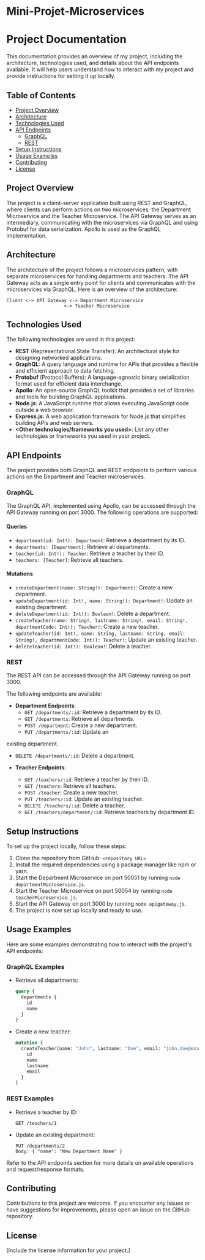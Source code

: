 ﻿# Mini-Projet-Microservices
# Project Documentation

This documentation provides an overview of my project, including the architecture, technologies used, and details about the API endpoints available. It will help users understand how to interact with my project and provide instructions for setting it up locally.

## Table of Contents

- [Project Overview](#project-overview)
- [Architecture](#architecture)
- [Technologies Used](#technologies-used)
- [API Endpoints](#api-endpoints)
  - [GraphQL](#graphql)
  - [REST](#rest)
- [Setup Instructions](#setup-instructions)
- [Usage Examples](#usage-examples)
- [Contributing](#contributing)
- [License](#license)

## Project Overview

The project is a client-server application built using REST and GraphQL, where clients can perform actions on two microservices: the Department Microservice and the Teacher Microservice. The API Gateway serves as an intermediary, communicating with the microservices via GraphQL and using Protobuf for data serialization. Apollo is used as the GraphQL implementation.

## Architecture

The architecture of the project follows a microservices pattern, with separate microservices for handling departments and teachers. The API Gateway acts as a single entry point for clients and communicates with the microservices via GraphQL. Here is an overview of the architecture:

```
Client <-> API Gateway <-> Department Microservice
                     <-> Teacher Microservice
```

## Technologies Used

The following technologies are used in this project:

- **REST** (Representational State Transfer): An architectural style for designing networked applications.
- **GraphQL**: A query language and runtime for APIs that provides a flexible and efficient approach to data fetching.
- **Protobuf** (Protocol Buffers): A language-agnostic binary serialization format used for efficient data interchange.
- **Apollo**: An open-source GraphQL toolkit that provides a set of libraries and tools for building GraphQL applications.
- **Node.js**: A JavaScript runtime that allows executing JavaScript code outside a web browser.
- **Express.js**: A web application framework for Node.js that simplifies building APIs and web servers.
- **<Other technologies/frameworks you used>**: List any other technologies or frameworks you used in your project.

## API Endpoints

The project provides both GraphQL and REST endpoints to perform various actions on the Department and Teacher microservices.

### GraphQL

The GraphQL API, implemented using Apollo, can be accessed through the API Gateway running on port 3000. The following operations are supported:

#### Queries

- `department(id: Int!): Department`: Retrieve a department by its ID.
- `departments: [Department]`: Retrieve all departments.
- `teacher(id: Int!): Teacher`: Retrieve a teacher by their ID.
- `teachers: [Teacher]`: Retrieve all teachers.

#### Mutations

- `createDepartment(name: String!): Department!`: Create a new department.
- `updateDepartment(id: Int!, name: String!): Department!`: Update an existing department.
- `deleteDepartment(id: Int!): Boolean!`: Delete a department.
- `createTeacher(name: String!, lastname: String!, email: String!, departmentCode: Int!): Teacher!`: Create a new teacher.
- `updateTeacher(id: Int!, name: String, lastname: String, email: String!, departmentCode: Int!): Teacher!`: Update an existing teacher.
- `deleteTeacher(id: Int!): Boolean!`: Delete a teacher.

### REST

The REST API can be accessed through the API Gateway running on port 3000.

The following endpoints are available:

- **Department Endpoints**:
  - `GET /departments/:id`: Retrieve a department by its ID.
  - `GET /departments`: Retrieve all departments.
  - `POST /department`: Create a new department.
  - `PUT /departments/:id`: Update an

 existing department.
  - `DELETE /departments/:id`: Delete a department.

- **Teacher Endpoints**:
  - `GET /teachers/:id`: Retrieve a teacher by their ID.
  - `GET /teachers`: Retrieve all teachers.
  - `POST /teacher`: Create a new teacher.
  - `PUT /teachers/:id`: Update an existing teacher.
  - `DELETE /teachers/:id`: Delete a teacher.
  - `GET /teachers/department/:id`: Retrieve teachers by department ID.

## Setup Instructions

To set up the project locally, follow these steps:

1. Clone the repository from GitHub: `<repository URL>`
2. Install the required dependencies using a package manager like npm or yarn.
3. Start the Department Microservice on port 50051 by running `node departmentMicroservice.js`.
4. Start the Teacher Microservice on port 50054 by running `node teacherMicroservice.js`.
5. Start the API Gateway on port 3000 by running `node apigateway.js`.
6. The project is now set up locally and ready to use.

## Usage Examples

Here are some examples demonstrating how to interact with the project's API endpoints:

### GraphQL Examples

- Retrieve all departments:

  ```graphql
  query {
    departments {
      id
      name
    }
  }
  ```

- Create a new teacher:

  ```graphql
  mutation {
    createTeacher(name: "John", lastname: "Doe", email: "john.doe@example.com", departmentCode: 1) {
      id
      name
      lastname
      email
    }
  }
  ```

### REST Examples

- Retrieve a teacher by ID:

  ```
  GET /teachers/1
  ```

- Update an existing department:

  ```
  PUT /departments/2
  Body: { "name": "New Department Name" }
  ```

Refer to the API endpoints section for more details on available operations and request/response formats.

## Contributing

Contributions to this project are welcome. If you encounter any issues or have suggestions for improvements, please open an issue on the GitHub repository.

## License

[Include the license information for your project.]
